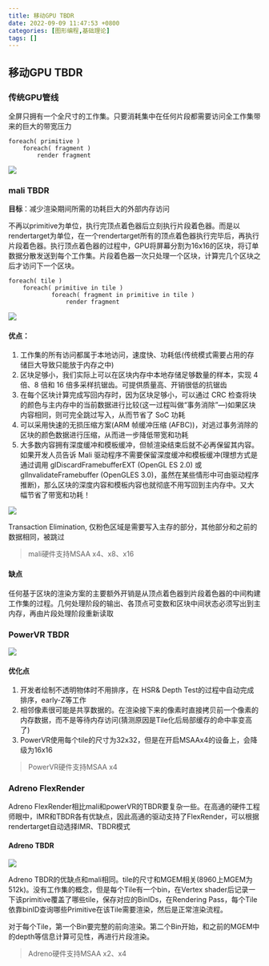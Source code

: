 ```yaml
---
title: 移动GPU TBDR
date: 2022-09-09 11:47:53 +0800
categories: [图形编程,基础理论]
tags: []
---
```


## 移动GPU TBDR

### 传统GPU管线

全屏只拥有一个全尺寸的工作集。只要消耗集中在任何片段都需要访问全工作集带来的巨大的带宽压力

```
foreach( primitive ) 
    foreach( fragment ) 
        render fragment 
```



![](https://fastly.jsdelivr.net/gh/XiaoWendell/img_note@empty/16626953820181662695381206.png)



### mali TBDR

**目标**：减少渲染期间所需的功耗巨大的外部内存访问

不再以primitive为单位，执行完顶点着色器后立刻执行片段着色器。而是以rendertarget为单位，在一个rendertarget所有的顶点着色器执行完毕后，再执行片段着色器。执行顶点着色器的过程中，GPU将屏幕分割为16x16的区块，将订单数据分散发送到每个工作集。片段着色器一次只处理一个区块，计算完几个区块之后才访问下一个区块。

```
foreach( tile )  
    foreach( primitive in tile ) 
            foreach( fragment in primitive in tile )  
                render fragment  
```

![](https://fastly.jsdelivr.net/gh/XiaoWendell/img_note@empty/16626954300301662695430004.png)



#### 优点：

1. 工作集的所有访问都属于本地访问，速度快、功耗低(传统模式需要占用的存储巨大导致只能放于内存之中)
2. 区块足够小，我们实际上可以在区块内存中本地存储足够数量的样本，实现 4 倍、8 倍和 16 倍多采样抗锯齿。可提供质量高、开销很低的抗锯齿
3. 在每个区块计算完成写回内存时，因为区块足够小，可以通过 CRC 检查将块的颜色与主内存中的当前数据进行比较(这一过程叫做“事务消除”—)如果区块内容相同，则可完全跳过写入，从而节省了 SoC 功耗
4. 可以采用快速的无损压缩方案(ARM 帧缓冲压缩 (AFBC))，对逃过事务消除的区块的颜色数据进行压缩，从而进一步降低带宽和功耗
5. 大多数内容拥有深度缓冲和模板缓冲，但帧渲染结束后就不必再保留其内容。如果开发人员告诉 Mali 驱动程序不需要保留深度缓冲和模板缓冲(理想方式是通过调用 glDiscardFramebufferEXT (OpenGL ES 2.0) 或 glInvalidateFramebuffer (OpenGLES 3.0)，虽然在某些情形中可由驱动程序推断)，那么区块的深度内容和模板内容也就彻底不用写回到主内存中。又大幅节省了带宽和功耗！

![](https://fastly.jsdelivr.net/gh/XiaoWendell/img_note@empty/16626954920211662695491144.png)

Transaction Elimination, 仅粉色区域是需要写入主存的部分，其他部分和之前的数据相同，被跳过

> mali硬件支持MSAA x4、x8、x16

#### 缺点

任何基于区块的渲染方案的主要额外开销是从顶点着色器到片段着色器的中间构建工作集的过程。几何处理阶段的输出、各顶点可变数和区块中间状态必须写出到主内存，再由片段处理阶段重新读取

### PowerVR TBDR

![](https://fastly.jsdelivr.net/gh/XiaoWendell/img_note@empty/16626955470191662695546595.png)

#### 优化点

1. 开发者绘制不透明物体时不用排序，在 HSR& Depth Test的过程中自动完成排序，early-Z等工作
2. 相邻像素很可能是共享数据的。在渲染接下来的像素时直接拷贝前一个像素的内存数据，而不是等待内存访问(猜测原因是Tile化后局部缓存的命中率变高了)
3. PowerVR使用每个tile的尺寸为32x32，但是在开启MSAAx4的设备上，会降级为16x16

> PowerVR硬件支持MSAA x4

### Adreno FlexRender

Adreno FlexRender相比mali和powerVR的TBDR要复杂一些。在高通的硬件工程师眼中，IMR和TBDR各有优缺点，因此高通的驱动支持了FlexRender，可以根据rendertarget自动选择IMR、TBDR模式

#### Adreno TBDR

![](https://fastly.jsdelivr.net/gh/XiaoWendell/img_note@empty/16626956070201662695606728.png)

Adreno TBDR的优缺点和mali相同。tile的尺寸和MGEM相关(8960上MGEM为512k)。没有工作集的概念，但是每个Tile有一个bin，在Vertex shader后记录一下该primitive覆盖了哪些tile，保存对应的BinIDs，在Rendering Pass，每个Tile依靠binID查询哪些Primitive在该Tile需要渲染，然后是正常渲染流程。

对于每个Tile，第一个Bin要完整的前向渲染。第二个Bin开始，和之前的MGEM中的depth等信息计算可见性，再进行片段渲染。

> Adreno硬件支持MSAA x2、x4
